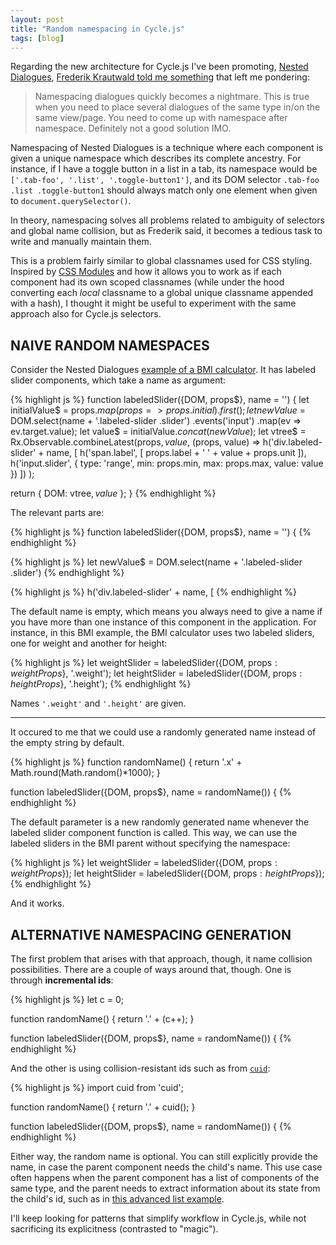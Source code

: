 ```yaml
---
layout: post
title: "Random namespacing in Cycle.js"
tags: [blog]
---
```


Regarding the new architecture for Cycle.js I've been promoting, [Nested Dialogues](http://staltz.com/unidirectional-user-interface-architectures.html#nested-dialogues), [Frederik Krautwald told me something](https://github.com/cyclejs/cycle-core/issues/167#issuecomment-136864542) that left me pondering:

> Namespacing dialogues quickly becomes a nightmare. This is true when you need to place several dialogues of the same type in/on the same view/page. You need to come up with namespace after namespace. Definitely not a good solution IMO.

Namespacing of Nested Dialogues is a technique where each component is given a unique namespace which describes its complete ancestry. For instance, if I have a toggle button in a list in a tab, its namespace would be `['.tab-foo', '.list', '.toggle-button1']`, and its DOM selector `.tab-foo .list .toggle-button1` should always match only one element when given to `document.querySelector()`.

In theory, namespacing solves all problems related to ambiguity of selectors and global name collision, but as Frederik said, it becomes a tedious task to write and manually maintain them.

This is a problem fairly similar to global classnames used for CSS styling. Inspired by [CSS Modules](http://glenmaddern.com/articles/css-modules) and how it allows you to work as if each component had its own scoped classnames (while under the hood converting each *local* classname to a global unique classname appended with a hash), I thought it might be useful to experiment with the same approach also for Cycle.js selectors.

<h2 id="naive" class="hr"><span class="hr">NAIVE RANDOM NAMESPACES</span></h2>

Consider the Nested Dialogues [example of a BMI calculator](https://github.com/cyclejs/cycle-examples/tree/master/bmi-nested). It has labeled slider components, which take a name as argument:

{% highlight js %}
function labeledSlider({DOM, props$}, name = '') {
  let initialValue$ = props$.map(props => props.initial).first();
  let newValue$ = DOM.select(name + '.labeled-slider .slider')
    .events('input')
    .map(ev => ev.target.value);
  let value$ = initialValue$.concat(newValue$);
  let vtree$ = Rx.Observable.combineLatest(props$, value$, (props, value) =>
    h('div.labeled-slider' + name, [
      h('span.label', [
        props.label + ' ' + value + props.unit
      ]),
      h('input.slider', {
        type: 'range',
        min: props.min,
        max: props.max,
        value: value
      })
    ])
  );

  return {
    DOM: vtree$,
    value$
  };
}
{% endhighlight %}

The relevant parts are:

{% highlight js %}
function labeledSlider({DOM, props$}, name = '') {
{% endhighlight %}

{% highlight js %}
let newValue$ = DOM.select(name + '.labeled-slider .slider')
{% endhighlight %}

{% highlight js %}
h('div.labeled-slider' + name, [
{% endhighlight %}

The default name is empty, which means you always need to give a name if you have more than one instance of this component in the application. For instance, in this BMI example, the BMI calculator uses two labeled sliders, one for weight and another for height:

{% highlight js %}
let weightSlider = labeledSlider({DOM, props$: weightProps$}, '.weight');
let heightSlider = labeledSlider({DOM, props$: heightProps$}, '.height');
{% endhighlight %}

Names `'.weight'` and `'.height'` are given.

- - -

It occured to me that we could use a randomly generated name instead of the empty string by default.

{% highlight js %}
function randomName() {
  return '.x' + Math.round(Math.random()*1000);
}

function labeledSlider({DOM, props$}, name = randomName()) {
{% endhighlight %}

The default parameter is a new randomly generated name whenever the labeled slider component function is called. This way, we can use the labeled sliders in the BMI parent without specifying the namespace:

{% highlight js %}
let weightSlider = labeledSlider({DOM, props$: weightProps$});
let heightSlider = labeledSlider({DOM, props$: heightProps$});
{% endhighlight %}

And it works.

<h2 id="naive" class="hr"><span class="hr">ALTERNATIVE NAMESPACING GENERATION</span></h2>

The first problem that arises with that approach, though, it name collision possibilities. There are a couple of ways around that, though. One is through **incremental ids**:

{% highlight js %}
let c = 0;

function randomName() {
  return '.' + (c++);
}

function labeledSlider({DOM, props$}, name = randomName()) {
{% endhighlight %}

And the other is using collision-resistant ids such as from [`cuid`](https://www.npmjs.com/package/cuid):

{% highlight js %}
import cuid from 'cuid';

function randomName() {
  return '.' + cuid();
}

function labeledSlider({DOM, props$}, name = randomName()) {
{% endhighlight %}

Either way, the random name is optional. You can still explicitly provide the name, in case the parent component needs the child's name. This use case often happens when the parent component has a list of components of the same type, and the parent needs to extract information about its state from the child's id, such as in [this advanced list example](https://github.com/cyclejs/cycle-examples/tree/master/advanced-list-nest).

I'll keep looking for patterns that simplify workflow in Cycle.js, while not sacrificing its explicitness (contrasted to "magic").
